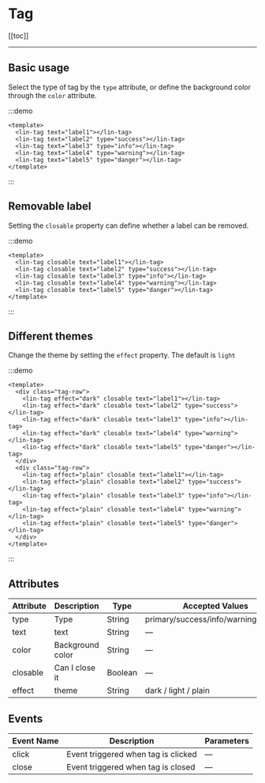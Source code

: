 # Tag

[[toc]]

---

## Basic usage

Select the type of tag by the `type` attribute, or define the background color through the `color` attribute.

:::demo

```vue
<template>
  <lin-tag text="label1"></lin-tag>
  <lin-tag text="label2" type="success"></lin-tag>
  <lin-tag text="label3" type="info"></lin-tag>
  <lin-tag text="label4" type="warning"></lin-tag>
  <lin-tag text="label5" type="danger"></lin-tag>
</template>
```

:::

## Removable label

Setting the `closable` property can define whether a label can be removed.

:::demo

```vue
<template>
  <lin-tag closable text="label1"></lin-tag>
  <lin-tag closable text="label2" type="success"></lin-tag>
  <lin-tag closable text="label3" type="info"></lin-tag>
  <lin-tag closable text="label4" type="warning"></lin-tag>
  <lin-tag closable text="label5" type="danger"></lin-tag>
</template>
```

:::

## Different themes

Change the theme by setting the `effect` property. The default is `light`

:::demo

```vue
<template>
  <div class="tag-row">
    <lin-tag effect="dark" closable text="label1"></lin-tag>
    <lin-tag effect="dark" closable text="label2" type="success"></lin-tag>
    <lin-tag effect="dark" closable text="label3" type="info"></lin-tag>
    <lin-tag effect="dark" closable text="label4" type="warning"></lin-tag>
    <lin-tag effect="dark" closable text="label5" type="danger"></lin-tag>
  </div>
  <div class="tag-row">
    <lin-tag effect="plain" closable text="label1"></lin-tag>
    <lin-tag effect="plain" closable text="label2" type="success"></lin-tag>
    <lin-tag effect="plain" closable text="label3" type="info"></lin-tag>
    <lin-tag effect="plain" closable text="label4" type="warning"></lin-tag>
    <lin-tag effect="plain" closable text="label5" type="danger"></lin-tag>
  </div>
</template>
```

:::

## Attributes

| Attribute | Description      | Type    | Accepted Values                     | Default |
| --------- | ---------------- | ------- | ----------------------------------- | ------- |
| type      | Type             | String  | primary/success/info/warning/danger | primary |
| text      | text             | String  | —                                   | —       |
| color     | Background color | String  | —                                   | —       |
| closable  | Can I close it   | Boolean | —                                   | false   |
| effect    | theme            | String  | dark / light / plain                | light   |

## Events

| Event Name | Description                         | Parameters |
| ---------- | ----------------------------------- | ---------- |
| click      | Event triggered when tag is clicked | —          |
| close      | Event triggered when tag is closed  | —          |
